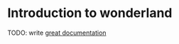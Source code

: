 # Introduction to wonderland

TODO: write [great documentation](http://jacobian.org/writing/what-to-write/)
